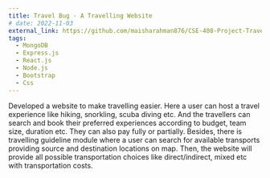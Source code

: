 ```yaml
---
title: Travel Bug - A Travelling Website
# date: 2022-11-03
external_link: https://github.com/maisharahman876/CSE-408-Project-Travel-Bug
tags:
  - MongoDB
  - Express.js
  - React.js
  - Node.js
  - Bootstrap
  - Css
---
```


Developed a website to make travelling easier. Here a user can host a travel experience
like hiking, snorkling, scuba diving etc. And the travellers can search and book their
preferred experiences according to budget, team size, duration etc. They can also pay
fully or partially. Besides, there is travelling guideline module where a user can search
for available transports providing source and destination locations on map. Then, the
website will provide all possible transportation choices like direct/indirect, mixed etc
with transportation costs.

<!--more-->
